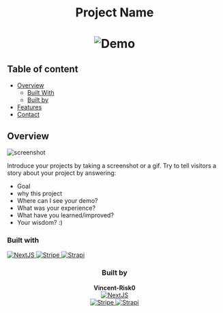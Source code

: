 <div align="center">
    <h1>Project Name<h1>
    <a>
        <img src="https://img.shields.io/badge/DEMO-lightgrey?style=for-the-badge" alt="Demo"/>
    </a>
    
</div>


<!-- Table of content-->


 ## Table of content

* [Overview](#overview)
    * [Built With](#built-with)
    * [Built by](#built-by)
* [Features](#features)
* [Contact](#contact)


## Overview

![screenshot](https://user-images.githubusercontent.com/16707738/92399059-5716eb00-f132-11ea-8b14-bcacdc8ec97b.png)

Introduce your projects by taking a screenshot or a gif. Try to tell visitors a story about your project by answering:

- Goal
- why this project
- Where can I see your demo?
- What was your experience?
- What have you learned/improved?
- Your wisdom? :)

### Built with

<a href="https://nextjs.org/">
    <img src="https://img.shields.io/badge/-lightgrey?style=for-the-badge&logo=next.js" alt="NextJS"/>
</a>    
<a href="https://nextjs.org/">
    <img src="https://img.shields.io/badge/-lightgrey?style=for-the-badge&logo=stripe" alt="Stripe"/>
</a>    
<a href="https://nextjs.org/">
    <img src="https://img.shields.io/badge/-lightgrey?style=for-the-badge&logo=strapi" alt="Strapi"/>
</a>
<div align="center">

### Built by

**Vincent-Risk0**
<br/>
<a href="https://github.com/Vincent-Risk0">
    <img src="https://img.shields.io/badge/Github-orange?style=for-the-badge&logo=Github" alt="NextJS"/>
</a>    
<a href="https://twitter.com/Vincent_Risk0">
    <img src="https://img.shields.io/badge/Twitter-white?style=for-the-badge&logo=twitter" alt="Stripe"/>
</a>
<a href="https://www.linkedin.com/in/vincent-btn-dev/">
    <img src="https://img.shields.io/badge/Linkedin-blue?style=for-the-badge&logo=linkedin" alt="Strapi"/>
</a>
</div>

